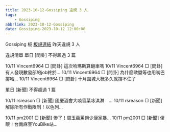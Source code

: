 ```yaml
---
title: 2023-10-12-Gossiping 違規 3 人
tags:
    - Gossiping
abbrlink: 2023-10-12-Gossiping
date: Gossiping-2023-10-12 12:00:00
---
```

Gossiping 板 [板規連結](https://www.ptt.cc/bbs/Gossiping/M.1637425085.A.07D.html)
昨天違規 3 人
<!-- more -->

違規清單
單日 [問卦] 不得超過 3 篇

10/11 Vincent6964 □ [問卦] 這次哈瑪斯算翻車嗎
10/11 Vincent6964 □ [問卦] 有人發現數發部的job終於…
10/11 Vincent6964 □ [問卦] 為什麼歐盟等也用嘴巴撐哈…
10/11 Vincent6964 □ [問卦] 十月圍城大概多久就撐不住了

單日 [新聞] 不得超過 1 篇

10/11 rsreason □ [新聞] 國慶酒會大啖香菜冰淇淋　…
10/11 rsreason □ [新聞] 解除所有作戰限制！以色列…

10/11 pm2001 □ [新聞] 慘了！周玉蔻罵趙少康家暴…
10/11 pm2001 □ [新聞] 傻眼！台南麻豆YouBike站…